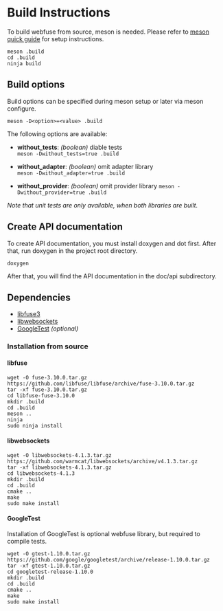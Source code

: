 # Build Instructions

To build webfuse from source, meson is needed.
Please refer to [meson quick guide](https://mesonbuild.com/Quick-guide.html) for setup instructions.

    meson .build
    cd .build
    ninja build

## Build options

Build options can be specified during meson setup or later via meson configure.

    meson -D<option>=<value> .build

The following options are available:

-   **without_tests**: _(boolean)_ diable tests  
    `meson -Dwithout_tests=true .build`

-   **without_adapter**: _(boolean)_ omit adapter library  
    `meson -Dwithout_adapter=true .build`

-   **without_provider**: _(boolean)_ omit provider library
    `meson -Dwithout_provider=true .build`

_Note that unit tests are only available, when both libraries are built._

## Create API documentation

To create API documentation, you must install doxygen and dot first.
After that, run doxygen in the project root directory.

    doxygen

After that, you will find the API documentation in the doc/api subdirectory.

## Dependencies

-   [libfuse3](https://github.com/libfuse/libfuse/)
-   [libwebsockets](https://libwebsockets.org/)
-   [GoogleTest](https://github.com/google/googletest) *(optional)*

### Installation from source

#### libfuse

    wget -O fuse-3.10.0.tar.gz https://github.com/libfuse/libfuse/archive/fuse-3.10.0.tar.gz
    tar -xf fuse-3.10.0.tar.gz
    cd libfuse-fuse-3.10.0
    mkdir .build
    cd .build
    meson ..
    ninja
    sudo ninja install

#### libwebsockets

    wget -O libwebsockets-4.1.3.tar.gz https://github.com/warmcat/libwebsockets/archive/v4.1.3.tar.gz
    tar -xf libwebsockets-4.1.3.tar.gz
    cd libwebsockets-4.1.3
    mkdir .build
    cd .build
    cmake ..
    make
    sudo make install

#### GoogleTest

Installation of GoogleTest is optional webfuse library, but required to compile tests.

    wget -O gtest-1.10.0.tar.gz https://github.com/google/googletest/archive/release-1.10.0.tar.gz
    tar -xf gtest-1.10.0.tar.gz
    cd googletest-release-1.10.0
    mkdir .build
    cd .build
    cmake ..
    make
    sudo make install

